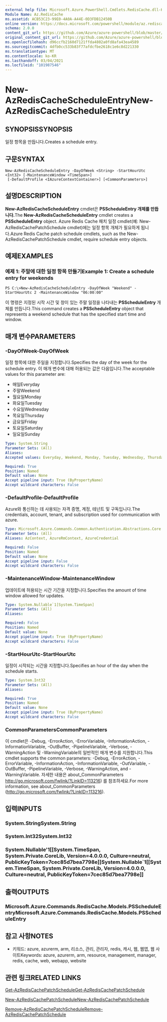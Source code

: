 ```yaml
---
external help file: Microsoft.Azure.PowerShell.Cmdlets.RedisCache.dll-Help.xml
Module Name: Az.RedisCache
ms.assetid: ACB53C23-99E0-4A0A-A44E-0D3FDB12450B
online version: https://docs.microsoft.com/powershell/module/az.rediscache/new-azrediscachescheduleentry
schema: 2.0.0
content_git_url: https://github.com/Azure/azure-powershell/blob/master/src/RedisCache/RedisCache/help/New-AzRedisCacheScheduleEntry.md
original_content_git_url: https://github.com/Azure/azure-powershell/blob/master/src/RedisCache/RedisCache/help/New-AzRedisCacheScheduleEntry.md
ms.openlocfilehash: d96ccfb2160d7121ffda4802a0fd8afa43ea4589
ms.sourcegitcommit: 4dfb0cc533b83f77afdcfbe2618c1e6c8d221330
ms.translationtype: MT
ms.contentlocale: ko-KR
ms.lasthandoff: 03/04/2021
ms.locfileid: "101987546"
---
```

# <span data-ttu-id="58ed5-101">New-AzRedisCacheScheduleEntry</span><span class="sxs-lookup"><span data-stu-id="58ed5-101">New-AzRedisCacheScheduleEntry</span></span>

## <span data-ttu-id="58ed5-102">SYNOPSIS</span><span class="sxs-lookup"><span data-stu-id="58ed5-102">SYNOPSIS</span></span>
<span data-ttu-id="58ed5-103">일정 항목을 만듭니다.</span><span class="sxs-lookup"><span data-stu-id="58ed5-103">Creates a schedule entry.</span></span>

## <span data-ttu-id="58ed5-104">구문</span><span class="sxs-lookup"><span data-stu-id="58ed5-104">SYNTAX</span></span>

```
New-AzRedisCacheScheduleEntry -DayOfWeek <String> -StartHourUtc <Int32> [-MaintenanceWindow <TimeSpan>]
 [-DefaultProfile <IAzureContextContainer>] [<CommonParameters>]
```

## <span data-ttu-id="58ed5-105">설명</span><span class="sxs-lookup"><span data-stu-id="58ed5-105">DESCRIPTION</span></span>
<span data-ttu-id="58ed5-106">**New-AzRedisCacheScheduleEntry** cmdlet은 **PSScheduleEntry 개체를 만듭니다.**</span><span class="sxs-lookup"><span data-stu-id="58ed5-106">The **New-AzRedisCacheScheduleEntry** cmdlet creates a **PSScheduleEntry** object.</span></span>
<span data-ttu-id="58ed5-107">Azure Redis Cache 패치 일정 cmdlet(예: New-AzRedisCachePatchSchedule cmdlet)에는 일정 항목 개체가 필요하게 됩니다.</span><span class="sxs-lookup"><span data-stu-id="58ed5-107">Azure Redis Cache patch schedule cmdlets, such as the New-AzRedisCachePatchSchedule cmdlet, require schedule entry objects.</span></span>

## <span data-ttu-id="58ed5-108">예제</span><span class="sxs-lookup"><span data-stu-id="58ed5-108">EXAMPLES</span></span>

### <span data-ttu-id="58ed5-109">예제 1: 주말에 대한 일정 항목 만들기</span><span class="sxs-lookup"><span data-stu-id="58ed5-109">Example 1: Create a schedule entry for weekends</span></span>
```
PS C:\>New-AzRedisCacheScheduleEntry -DayOfWeek "Weekend" -StartHourUtc 2 -MaintenanceWindow "06:00:00"
```

<span data-ttu-id="58ed5-110">이 명령은 지정된 시작 시간 및 창이 있는 주말 일정을 나타내는 **PSScheduleEntry** 개체를 만듭니다.</span><span class="sxs-lookup"><span data-stu-id="58ed5-110">This command creates a **PSScheduleEntry** object that represents a weekend schedule that has the specified start time and window.</span></span>

## <span data-ttu-id="58ed5-111">매개 변수</span><span class="sxs-lookup"><span data-stu-id="58ed5-111">PARAMETERS</span></span>

### <span data-ttu-id="58ed5-112">-DayOfWeek</span><span class="sxs-lookup"><span data-stu-id="58ed5-112">-DayOfWeek</span></span>
<span data-ttu-id="58ed5-113">일정 항목에 대한 주일을 지정합니다.</span><span class="sxs-lookup"><span data-stu-id="58ed5-113">Specifies the day of the week for the schedule entry.</span></span>
<span data-ttu-id="58ed5-114">이 매개 변수에 대해 허용되는 값은 다음입니다.</span><span class="sxs-lookup"><span data-stu-id="58ed5-114">The acceptable values for this parameter are:</span></span>
- <span data-ttu-id="58ed5-115">매일</span><span class="sxs-lookup"><span data-stu-id="58ed5-115">Everyday</span></span> 
- <span data-ttu-id="58ed5-116">주말</span><span class="sxs-lookup"><span data-stu-id="58ed5-116">Weekend</span></span> 
- <span data-ttu-id="58ed5-117">월요일</span><span class="sxs-lookup"><span data-stu-id="58ed5-117">Monday</span></span> 
- <span data-ttu-id="58ed5-118">화요일</span><span class="sxs-lookup"><span data-stu-id="58ed5-118">Tuesday</span></span> 
- <span data-ttu-id="58ed5-119">수요일</span><span class="sxs-lookup"><span data-stu-id="58ed5-119">Wednesday</span></span> 
- <span data-ttu-id="58ed5-120">목요일</span><span class="sxs-lookup"><span data-stu-id="58ed5-120">Thursday</span></span> 
- <span data-ttu-id="58ed5-121">금요일</span><span class="sxs-lookup"><span data-stu-id="58ed5-121">Friday</span></span> 
- <span data-ttu-id="58ed5-122">토요일</span><span class="sxs-lookup"><span data-stu-id="58ed5-122">Saturday</span></span> 
- <span data-ttu-id="58ed5-123">일요일</span><span class="sxs-lookup"><span data-stu-id="58ed5-123">Sunday</span></span>

```yaml
Type: System.String
Parameter Sets: (All)
Aliases:
Accepted values: Everyday, Weekend, Monday, Tuesday, Wednesday, Thursday, Friday, Saturday, Sunday

Required: True
Position: Named
Default value: None
Accept pipeline input: True (ByPropertyName)
Accept wildcard characters: False
```

### <span data-ttu-id="58ed5-124">-DefaultProfile</span><span class="sxs-lookup"><span data-stu-id="58ed5-124">-DefaultProfile</span></span>
<span data-ttu-id="58ed5-125">Azure와 통신하는 데 사용되는 자격 증명, 계정, 테넌트 및 구독입니다.</span><span class="sxs-lookup"><span data-stu-id="58ed5-125">The credentials, account, tenant, and subscription used for communication with azure.</span></span>

```yaml
Type: Microsoft.Azure.Commands.Common.Authentication.Abstractions.Core.IAzureContextContainer
Parameter Sets: (All)
Aliases: AzContext, AzureRmContext, AzureCredential

Required: False
Position: Named
Default value: None
Accept pipeline input: False
Accept wildcard characters: False
```

### <span data-ttu-id="58ed5-126">-MaintenanceWindow</span><span class="sxs-lookup"><span data-stu-id="58ed5-126">-MaintenanceWindow</span></span>
<span data-ttu-id="58ed5-127">업데이트에 허용되는 시간 기간을 지정합니다.</span><span class="sxs-lookup"><span data-stu-id="58ed5-127">Specifies the amount of time window allowed for updates.</span></span>

```yaml
Type: System.Nullable`1[System.TimeSpan]
Parameter Sets: (All)
Aliases:

Required: False
Position: Named
Default value: None
Accept pipeline input: True (ByPropertyName)
Accept wildcard characters: False
```

### <span data-ttu-id="58ed5-128">-StartHourUtc</span><span class="sxs-lookup"><span data-stu-id="58ed5-128">-StartHourUtc</span></span>
<span data-ttu-id="58ed5-129">일정이 시작되는 시간을 지정합니다.</span><span class="sxs-lookup"><span data-stu-id="58ed5-129">Specifies an hour of the day when the schedule starts.</span></span>

```yaml
Type: System.Int32
Parameter Sets: (All)
Aliases:

Required: True
Position: Named
Default value: None
Accept pipeline input: True (ByPropertyName)
Accept wildcard characters: False
```

### <span data-ttu-id="58ed5-130">CommonParameters</span><span class="sxs-lookup"><span data-stu-id="58ed5-130">CommonParameters</span></span>
<span data-ttu-id="58ed5-131">이 cmdlet은 -Debug, -ErrorAction, -ErrorVariable, -InformationAction, -InformationVariable, -OutBuffer, -PipelineVariable, -Verbose, -WarningAction 및 -WarningVariable의 일반적인 매개 변수를 지원합니다.</span><span class="sxs-lookup"><span data-stu-id="58ed5-131">This cmdlet supports the common parameters: -Debug, -ErrorAction, -ErrorVariable, -InformationAction, -InformationVariable, -OutVariable, -OutBuffer, -PipelineVariable, -Verbose, -WarningAction, and -WarningVariable.</span></span> <span data-ttu-id="58ed5-132">자세한 내용은 about_CommonParameters http://go.microsoft.com/fwlink/?LinkID=113216) 를 참조하세요.</span><span class="sxs-lookup"><span data-stu-id="58ed5-132">For more information, see about_CommonParameters (http://go.microsoft.com/fwlink/?LinkID=113216).</span></span>

## <span data-ttu-id="58ed5-133">입력</span><span class="sxs-lookup"><span data-stu-id="58ed5-133">INPUTS</span></span>

### <span data-ttu-id="58ed5-134">System.String</span><span class="sxs-lookup"><span data-stu-id="58ed5-134">System.String</span></span>

### <span data-ttu-id="58ed5-135">System.Int32</span><span class="sxs-lookup"><span data-stu-id="58ed5-135">System.Int32</span></span>

### <span data-ttu-id="58ed5-136">System.Nullable'1[[System.TimeSpan, System.Private.CoreLib, Version=4.0.0.0, Culture=neutral, PublicKeyToken=7cec85d7bea7798e]]</span><span class="sxs-lookup"><span data-stu-id="58ed5-136">System.Nullable\`1[[System.TimeSpan, System.Private.CoreLib, Version=4.0.0.0, Culture=neutral, PublicKeyToken=7cec85d7bea7798e]]</span></span>

## <span data-ttu-id="58ed5-137">출력</span><span class="sxs-lookup"><span data-stu-id="58ed5-137">OUTPUTS</span></span>

### <span data-ttu-id="58ed5-138">Microsoft.Azure.Commands.RedisCache.Models.PSScheduleEntry</span><span class="sxs-lookup"><span data-stu-id="58ed5-138">Microsoft.Azure.Commands.RedisCache.Models.PSScheduleEntry</span></span>

## <span data-ttu-id="58ed5-139">참고 사항</span><span class="sxs-lookup"><span data-stu-id="58ed5-139">NOTES</span></span>
* <span data-ttu-id="58ed5-140">키워드: azure, azurerm, arm, 리소스, 관리, 관리자, redis, 캐시, 웹, 웹앱, 웹 사이트</span><span class="sxs-lookup"><span data-stu-id="58ed5-140">Keywords: azure, azurerm, arm, resource, management, manager, redis, cache, web, webapp, website</span></span>

## <span data-ttu-id="58ed5-141">관련 링크</span><span class="sxs-lookup"><span data-stu-id="58ed5-141">RELATED LINKS</span></span>

[<span data-ttu-id="58ed5-142">Get-AzRedisCachePatchSchedule</span><span class="sxs-lookup"><span data-stu-id="58ed5-142">Get-AzRedisCachePatchSchedule</span></span>](./Get-AzRedisCachePatchSchedule.md)

[<span data-ttu-id="58ed5-143">New-AzRedisCachePatchSchedule</span><span class="sxs-lookup"><span data-stu-id="58ed5-143">New-AzRedisCachePatchSchedule</span></span>](./New-AzRedisCachePatchSchedule.md)

[<span data-ttu-id="58ed5-144">Remove-AzRedisCachePatchSchedule</span><span class="sxs-lookup"><span data-stu-id="58ed5-144">Remove-AzRedisCachePatchSchedule</span></span>](./Remove-AzRedisCachePatchSchedule.md)


